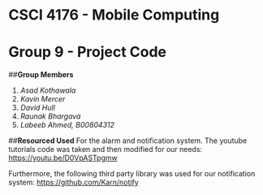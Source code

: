 # CSCI 4176 - Mobile Computing 
# Group 9 - Project Code 

##**Group Members**
1. *Asad Kothawala*
2. *Kavin Mercer*
3. *David Hull*
4. *Raunak Bhargava*
5. *Labeeb Ahmed, B00804312*

##**Resourced Used**
For the alarm and notification system. The youtube tutorials code was taken and then modified for our needs:
https://youtu.be/D0VpASTpgmw

Furthermore, the following third party library was used for our notification system:
https://github.com/Karn/notify
